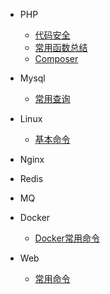 * PHP
  
  * [代码安全](./docs/PHP/代码安全.md)
  * [常用函数总结](./docs/PHP/常用函数总结.md)
  * [Composer](./docs/PHP/Composer.md)

* Mysql

  * [常用查询](./docs/Mysql/常用查询.md)
* Linux

  * [基本命令](./docs/Linux/基本命令.md)

* Nginx
* Redis
* MQ
* Docker

  * [Docker常用命令](./docs/Docker/Docker常用命令.md)

* Web

  * [常用命令](./docs/Web/常用命令.md)  

  


